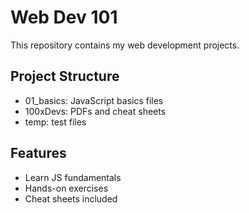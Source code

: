 # Web Dev 101

This repository contains my web development projects.

## Project Structure
- 01_basics: JavaScript basics files
- 100xDevs: PDFs and cheat sheets
- temp: test files

## Features
- Learn JS fundamentals
- Hands-on exercises
- Cheat sheets included
